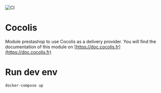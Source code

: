 ![CI](https://github.com/Cocolis-1/cocolis-prestashop/workflows/CI/badge.svg)

# Cocolis

Module prestashop to use Cocolis as a delivery provider. You will find the documentation of this module on [https://doc.cocolis.fr](https://doc.cocolis.fr)

# Run dev env

`docker-compose up`